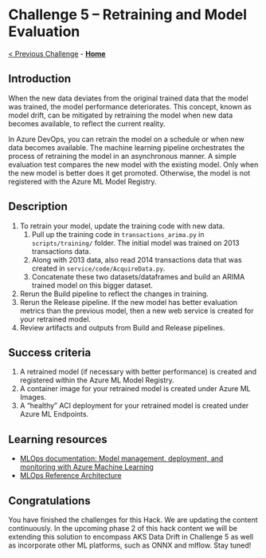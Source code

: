 # Challenge 5 – Retraining and Model Evaluation

[< Previous Challenge](./04-ReleasePipeline.md) - **[Home](../README.md)**


## Introduction

When the new data deviates from the original trained data that the model was trained, the model performance deteriorates. This concept, known as model drift, can be mitigated by retraining the model when new data becomes available, to reflect the current reality.

In Azure DevOps, you can retrain the model on a schedule or when new data becomes available. The machine learning pipeline orchestrates the process of retraining the model in an asynchronous manner. A simple evaluation test compares the new model with the existing model. Only when the new model is better does it get promoted. Otherwise, the model is not registered with the Azure ML Model Registry.

## Description

1.  To retrain your model, update the training code with new data.
    1.  Pull up the training code in `transactions_arima.py` in `scripts/training/`
        folder. The initial model was trained on 2013 transactions data.
    1.  Along with 2013 data, also read 2014 transactions data that was created
        in `service/code/AcquireData.py`.
    1.  Concatenate these two datasets/dataframes and build an ARIMA trained
        model on this bigger dataset.
1.  Rerun the Build pipeline to reflect the changes in training.
1.  Rerun the Release pipeline. If the new model has better evaluation metrics than the previous model, then a new web service is created for your retrained model.
1.  Review artifacts and outputs from Build and Release pipelines.

## Success criteria

1.  A retrained model (if necessary with better performance) is created and registered within the Azure ML Model Registry.
2.  A container image for your retrained model is created under Azure ML Images.
3.  A “healthy” ACI deployment for your retrained model is created under Azure ML Endpoints.

## Learning resources

-   [MLOps documentation: Model management, deployment, and monitoring with Azure Machine Learning](<https://docs.microsoft.com/en-us/azure/machine-learning/concept-model-management-and-deployment>)
-   [MLOps Reference Architecture](<https://docs.microsoft.com/en-us/azure/architecture/reference-architectures/ai/mlops-python>)

## Congratulations

You have finished the challenges for this Hack. We are updating the content continuously. In the upcoming phase 2 of this hack content we will be extending this solution to encompass AKS Data Drift in Challenge 5 as well as incorporate other ML platforms, such as ONNX and mlflow. Stay tuned!
